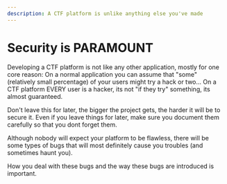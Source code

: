 ```yaml
---
description: A CTF platform is unlike anything else you've made
---
```


# Security is PARAMOUNT

Developing a CTF platform is not like any other application, mostly for one core reason: On a normal application you can assume that "some" (relatively small percentage) of your users might try a hack or two... On a CTF platform EVERY user is a hacker, its not "if they try" something, its almost guaranteed.&#x20;

Don't leave this for later, the bigger the project gets, the harder it will be to secure it. Even if you leave things for later, make sure you document them carefully so that you dont forget them.

Although nobody will expect your platform to be flawless, there will be some types of bugs that will most definitely cause you troubles (and sometimes haunt you).

How you deal with these bugs and the way these bugs are introduced is important.&#x20;
